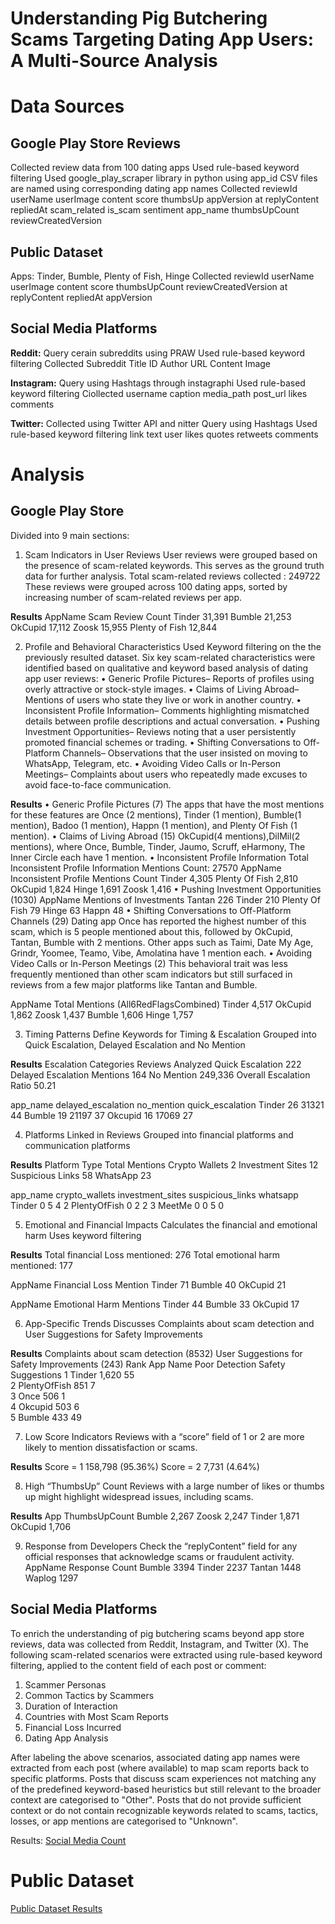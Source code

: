 # Understanding Pig Butchering Scams Targeting Dating App Users: A Multi-Source Analysis

# Data Sources
## Google Play Store Reviews
Collected review data from 100 dating apps
Used rule-based keyword filtering
Used google_play_scraper library in python using app_id
CSV files are named using corresponding dating app names
Collected reviewId	userName	userImage	content	score	thumbsUp	appVersion	at	replyContent	repliedAt	scam_related	is_scam	sentiment	app_name	thumbsUpCount	reviewCreatedVersion


## Public Dataset
Apps: Tinder, Bumble, Plenty of Fish, Hinge
Collected reviewId	userName	userImage	content	score	thumbsUpCount	reviewCreatedVersion	at	replyContent	repliedAt	appVersion


## Social Media Platforms

**Reddit:**
Query cerain subreddits using PRAW
Used rule-based keyword filtering
Collected Subreddit	Title	ID	Author	URL	Content	Image

**Instagram:**
Query using Hashtags through instagraphi
Used rule-based keyword filtering
Ciollected username	caption	media_path	post_url	likes	comments

**Twitter:**
Collected using Twitter API and nitter
Query using Hashtags
Used rule-based keyword filtering
link	text	user	likes	quotes	retweets	comments

# Analysis
## Google Play Store
 Divided into 9 main sections:
1. Scam Indicators in User Reviews
User reviews were grouped based on the presence of scam-related keywords.
This serves as the ground truth data for further analysis.
Total scam-related reviews collected : 249722
These reviews were grouped across 100 dating apps, sorted by increasing number of scam-related reviews per app.

**Results**
AppName                     Scam Review Count
 Tinder                          31,391
 Bumble                          21,253
 OkCupid                         17,112
 Zoosk                           15,955
 Plenty of Fish                  12,844

 2. Profile and Behavioral Characteristics
Used Keyword filtering on the the previously resulted dataset.
Six key scam-related characteristics were identified based on qualitative and keyword
based analysis of dating app user reviews:
 • Generic Profile Pictures– Reports of profiles using overly attractive or stock-style
 images.
 • Claims of Living Abroad– Mentions of users who state they live or work in
 another country.
 • Inconsistent Profile Information– Comments highlighting mismatched details
 between profile descriptions and actual conversation.
 • Pushing Investment Opportunities– Reviews noting that a user persistently
 promoted financial schemes or trading.
 • Shifting Conversations to Off-Platform Channels– Observations that the user
 insisted on moving to WhatsApp, Telegram, etc.
 • Avoiding Video Calls or In-Person Meetings– Complaints about users who
 repeatedly made excuses to avoid face-to-face communication.

**Results**
• Generic Profile Pictures (7)
The apps that have the most mentions for these features are Once (2 mentions), Tinder (1 mention), Bumble(1 mention), Badoo (1 mention), Happn (1 mention), and Plenty Of Fish (1 mention).
• Claims of Living Abroad (15)
OkCupid(4 mentions),DilMil(2 mentions), where Once, Bumble, Tinder, Jaumo, Scruff, eHarmony, The Inner Circle each have 1 mention. 
• Inconsistent Profile Information
Total Inconsistent Profile Information Mentions Count: 27570
AppName                   Inconsistent Profile Mentions Count
 Tinder                              4,305
 Plenty Of Fish                      2,810
 OkCupid                             1,824
 Hinge                               1,691
 Zoosk                               1,416
 • Pushing Investment Opportunities (1030)
 AppName                       Mentions of Investments
 Tantan                              226
 Tinder                              210
 Plenty Of Fish                      79
 Hinge                               63
 Happn                               48
 • Shifting Conversations to Off-Platform Channels (29)
 Dating app Once has reported the highest number of this scam, which is 5 people mentioned about this, followed by OkCupid, Tantan, Bumble with 2 mentions. Other   apps such as Taimi, Date My Age, Grindr, Yoomee, Teamo, Vibe, Amolatina have 1 mention each.
 • Avoiding Video Calls or In-Person Meetings (2)
This behavioral trait was less frequently mentioned than other scam indicators but still surfaced in reviews from a few major platforms like Tantan and Bumble. 

 AppName                       Total Mentions (All6RedFlagsCombined)
 Tinder                                  4,517
 OkCupid                                 1,862
 Zoosk                                   1,437
 Bumble                                  1,606
 Hinge                                   1,757

3. Timing Patterns
Define Keywords for Timing & Escalation
Grouped into Quick Escalation, Delayed Escalation and No Mention

**Results**
 Escalation Categories                   Reviews Analyzed
 Quick Escalation                             222
 Delayed Escalation Mentions                  164
 No Mention                                   249,336
 Overall Escalation Ratio                     50.21

app_name	delayed_escalation	no_mention	quick_escalation
Tinder	        26	             31321	        44
Bumble          19	             21197	        37
Okcupid	        16	             17069	        27

4. Platforms Linked in Reviews
Grouped into financial platforms and communication platforms

**Results**
Platform Type           Total Mentions
Crypto Wallets                2
Investment Sites              12
Suspicious Links              58
WhatsApp                      23

app_name	crypto_wallets	investment_sites	suspicious_links	whatsapp
Tinder	        0	              5	                  4	           2
PlentyOfFish	  0	              2	                  2	           3
MeetMe	        0	              0	                  5	           0

5. Emotional and Financial Impacts
Calculates the financial and emotional harm
Uses keyword filtering

**Results**
Total financial Loss mentioned: 276
Total emotional harm mentioned: 177

AppName      Financial Loss Mention 
Tinder          71
Bumble          40
OkCupid         21


AppName       Emotional Harm Mentions 
 Tinder          44
 Bumble          33
 OkCupid         17

6. App-Specific Trends
Discusses Complaints about scam detection and User Suggestions for Safety Improvements

**Results**
Complaints about scam detection (8532)
User Suggestions for Safety Improvements (243)
Rank	 App Name	 Poor Detection	 Safety Suggestions	
1	    Tinder	        1,620	          55	
2	    PlentyOfFish	  851	            7	
3	    Once	          506	            1	
4	    Okcupid	       503	            6	
5	    Bumble	        433	            49	

7. Low Score Indicators
Reviews with a “score” field of 1 or 2 are more likely to mention dissatisfaction or scams. 

**Results**
 Score = 1       158,798 (95.36%)
 Score = 2       7,731 (4.64%)

 8. High “ThumbsUp” Count
Reviews with a large number of likes or thumbs up might highlight widespread issues, including scams. 

**Results**
 App                    ThumbsUpCount
 Bumble                    2,267
 Zoosk                     2,247
 Tinder                    1,871
 OkCupid                   1,706

 9. Response from Developers
Check the “replyContent” field for any official responses that acknowledge scams or fraudulent activity.
AppName      Response Count
 Bumble          3394
 Tinder          2237
 Tantan          1448
 Waplog          1297



## Social Media Platforms
To enrich the understanding of pig butchering scams beyond app store reviews, data was collected from Reddit, Instagram, and Twitter (X). The following scam-related scenarios were extracted using rule-based keyword filtering, applied to the content field of each post or comment:
1. Scammer Personas
2. Common Tactics by Scammers
4. Duration of Interaction
5. Countries with Most Scam Reports
6. Financial Loss Incurred
7. Dating App Analysis

After labeling the above scenarios, associated dating app names were extracted from each post (where available) to map scam reports back to specific platforms.
Posts that discuss scam experiences not matching any of the predefined keyword-based heuristics but still relevant to the broader context are categorised to "Other". Posts that do not provide sufficient context or do not contain recognizable keywords related to scams, tactics, losses, or app mentions  are categorised to "Unknown".

Results:
[Social Media Count](https://docs.google.com/spreadsheets/d/1VnSGZurTh2rxqB3xIeeg1QAnYYXezteyVVZ0qS7XuVI/edit?usp=sharing)

# Public Dataset
[Public Dataset Results](https://docs.google.com/spreadsheets/d/1_DDtXt-oNUFR8MkBBvxaI7PFHQb97AGdy9864VK-8oQ/edit?usp=sharing)






























